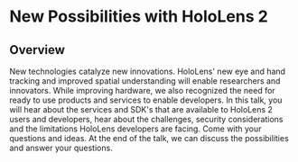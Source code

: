 # New Possibilities with HoloLens 2

## Overview

New technologies catalyze new innovations. HoloLens' new eye and hand tracking and improved spatial understanding will enable researchers and innovators. 
While improving hardware, we also recognized the need for ready to use products and services to enable developers. In this talk, you will hear about the services and SDK's that are available to HoloLens 2 users and developers, hear about the challenges, security considerations and the limitations HoloLens developers are facing. Come with your questions and ideas. At the end of the talk, we can discuss the possibilities and answer your questions. 
